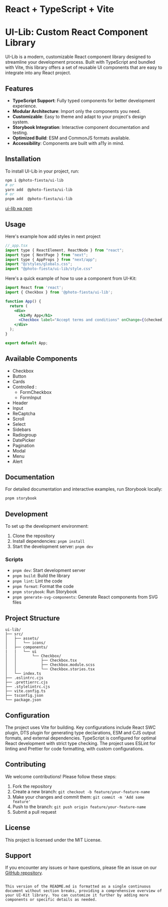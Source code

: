 # React + TypeScript + Vite


# UI-Lib: Custom React Component Library

UI-Lib is a modern, customizable React component library designed to streamline your development process. Built with TypeScript and bundled with Vite, this library offers a set of reusable UI components that are easy to integrate into any React project.

## Features
- **TypeScript Support**: Fully typed components for better development experience.
- **Modular Architecture**: Import only the components you need.
- **Customizable**: Easy to theme and adapt to your project's design system.
- **Storybook Integration**: Interactive component documentation and testing.
- **Optimized Build**: ESM and CommonJS formats available.
- **Accessibility**: Components are built with a11y in mind.

## Installation
To install UI-Lib in your project, run:
```bash
npm i @photo-fiesta/ui-lib
# or
yarn add  @photo-fiesta/ui-lib
# or
pnpm add  @photo-fiesta/ui-lib
```

[ui-lib на npm](https://www.npmjs.com/package/@photo-fiesta/ui-lib)

## Usage

Here's example how add styles in next project
```jsx
//_app.tsx
import type { ReactElement, ReactNode } from "react";
import type { NextPage } from "next";
import type { AppProps } from "next/app";
import "@/styles/globals.css";
import "@photo-fiesta/ui-lib/style.css"
```


Here's a quick example of how to use a component from UI-Kit:
```jsx
import React from 'react';
import { Checkbox } from '@photo-fiesta/ui-lib';

function App() {
  return (
    <div>
      <h1>My App</h1>
      <Checkbox label="Accept terms and conditions" onChange={(checked) => console.log(checked)} />
    </div>
  );
}

export default App;
```

## Available Components
- Checkbox
- Button
- Cards
- Controlled :
  - FormCheckbox
  - FormInput
- Header
- Input
- ReCaptcha
- Scroll
- Select
- Sidebars
- Radiogroup
- DatePicker
- Pagination
- Modal
- Menu
- Alert

## Documentation
For detailed documentation and interactive examples, run Storybook locally:
```bash
pnpm storybook
```

## Development
To set up the development environment:
1. Clone the repository
2. Install dependencies: `pnpm install`
3. Start the development server: `pnpm dev`

### Scripts
- `pnpm dev`: Start development server
- `pnpm build`: Build the library
- `pnpm lint`: Lint the code
- `pnpm format`: Format the code
- `pnpm storybook`: Run Storybook
- `pnpm generate-svg-components`: Generate React components from SVG files

## Project Structure
```
ui-lib/
├── src/
│   ├── assets/
│   │   └── icons/
│   ├── components/
|   |   └── ui
│   │       └── Checkbox/
│   │           ├── Checkbox.tsx
│   │           ├── Checkbox.module.scss
│   │           └── Checkbox.stories.tsx
│   └── index.ts
├── .eslintrc.cjs
├── .prettierrc.cjs
├── .stylelintrc.cjs
├── vite.config.ts
├── tsconfig.json
└── package.json
```

## Configuration
The project uses Vite for building. Key configurations include React SWC plugin, DTS plugin for generating type declarations, ESM and CJS output formats, and external dependencies. TypeScript is configured for optimal React development with strict type checking. The project uses ESLint for linting and Prettier for code formatting, with custom configurations.

## Contributing
We welcome contributions! Please follow these steps:
1. Fork the repository
2. Create a new branch: `git checkout -b feature/your-feature-name`
3. Make your changes and commit them: `git commit -m 'Add some feature'`
4. Push to the branch: `git push origin feature/your-feature-name`
5. Submit a pull request

## License
This project is licensed under the MIT License.

## Support
If you encounter any issues or have questions, please file an issue on our [GitHub repository](https://github.com/your-username/ui-lib/issues).
```

This version of the README.md is formatted as a single continuous document without section breaks, providing a comprehensive overview of your UI-Kit library. You can customize it further by adding more components or specific details as needed.